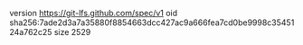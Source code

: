 version https://git-lfs.github.com/spec/v1
oid sha256:7ade2d3a7a35880f8854663dcc427ac9a666fea7cd0be9998c3545124a762c25
size 2529
